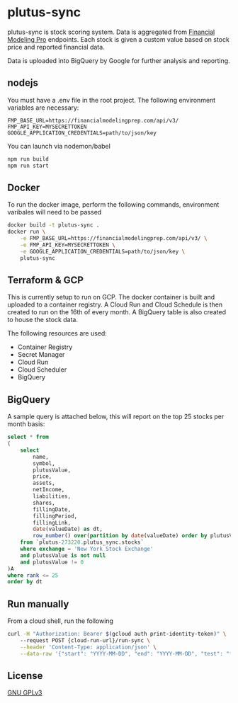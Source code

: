 # plutus-sync

plutus-sync is stock scoring system. Data is aggregated from [Financial Modeling Pro](https://financialmodelingprep.com) endpoints. Each stock is given a custom value based on stock price and reported financial data.

Data is uploaded into BigQuery by Google for further analysis and reporting.

## nodejs

You must have a .env file in the root project. The following environment variables are necessary:

```
FMP_BASE_URL=https://financialmodelingprep.com/api/v3/
FMP_API_KEY=MYSECRETTOKEN
GOOGLE_APPLICATION_CREDENTIALS=path/to/json/key
```
You can launch via nodemon/babel

```bash
npm run build
npm run start
```
## Docker

To run the docker image, perform the following commands, environment varibales will need to be passed
```sh
docker build -t plutus-sync .
docker run \
    -e FMP_BASE_URL=https://financialmodelingprep.com/api/v3/ \
    -e FMP_API_KEY=MYSECRETTOKEN \
    -e GOOGLE_APPLICATION_CREDENTIALS=path/to/json/key \
    plutus-sync
```
## Terraform & GCP
This is currently setup to run on GCP. The docker container is built and uploaded to a container registry. A Cloud Run and Cloud Schedule is then created to run on the 16th of every month. A BigQuery table is also created to house the stock data.

The following resources are used:
- Container Registry
- Secret Manager
- Cloud Run
- Cloud Scheduler
- BigQuery

## BigQuery
A sample query is attached below, this will report on the top 25 stocks per month basis:
```sql
select * from
(
    select 
        name, 
        symbol,
        plutusValue,
        price,
        assets,
        netIncome,
        liabilities,
        shares,
        fillingDate,
        fillingPeriod,
        fillingLink,
        date(valueDate) as dt, 
        row_number() over(partition by date(valueDate) order by plutusValue desc) as rank
    from `plutus-273220.plutus_sync.stocks`
    where exchange = 'New York Stock Exchange'
    and plutusValue is not null 
    and plutusValue != 0
)A
where rank <= 25
order by dt
```

## Run manually
From a cloud shell, run the following

```bash
curl -H "Authorization: Bearer $(gcloud auth print-identity-token)" \ 
    --request POST {cloud-run-url}/run-sync \
    --header 'Content-Type: application/json' \
    --data-raw '{"start": "YYYY-MM-DD", "end": "YYYY-MM-DD", "test": "false"}'
```
## License
[GNU GPLv3](https://choosealicense.com/licenses/gpl-3.0/)